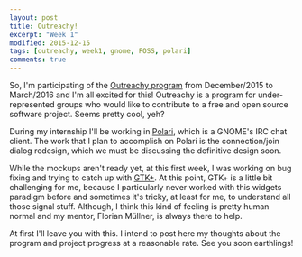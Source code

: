 ```yaml
---
layout: post
title: Outreachy!
excerpt: "Week 1"
modified: 2015-12-15
tags: [outreachy, week1, gnome, FOSS, polari]
comments: true
---
```


<!-- <section id="table-of-contents" class="toc">
  <header>
    <h3>Overview</h3>
  </header>
<div id="drawer" markdown="1">
*  Auto generated table of contents
{:toc}
</div>
</section> --><!-- /#table-of-contents -->
  <p>So, I'm participating of the <a href="https://gnome.org/outreachy/">Outreachy program</a> from December/2015 to March/2016 and I'm all excited for this! Outreachy is a program for under-represented groups who would like to contribute to a free and open source software project. Seems pretty cool, yeh?</p>

  <p>During my internship I'll be working in <a href="https://wiki.gnome.org/Apps/Polari">Polari</a>, which is a GNOME's IRC chat client. The work that I plan to accomplish on Polari is the connection/join dialog redesign, which we must be discussing the definitive design soon.</p>

  <p>While the mockups aren't ready yet, at this first week, I was working on bug fixing and trying to catch up with <a href="http://www.gtk.org/">GTK+</a>. At this point, GTK+ is a little bit challenging for me, because I particularly never worked with this widgets paradigm before and sometimes it's tricky, at least for me, to understand all those signal stuff. Although, I think this kind of feeling is pretty <s>human</s> normal and my mentor, Florian Müllner, is always there to help.</p>

  <p>At first I'll leave you with this. I intend to post here my thoughts about the program and project progress at a reasonable rate. See you soon earthlings!</p>